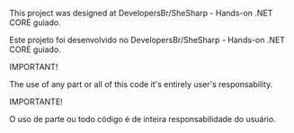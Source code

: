 This project was designed at DevelopersBr/SheSharp - Hands-on .NET CORE guiado.

Este projeto foi desenvolvido no DevelopersBr/SheSharp - Hands-on .NET CORE guiado.

IMPORTANT!

The use of any part or all of this code it's entirely user's responsability. 

IMPORTANTE!

O uso de parte ou todo código é de inteira responsabilidade do usuário. 
